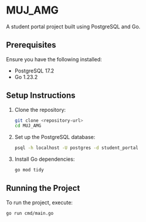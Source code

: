 # MUJ_AMG

A student portal project built using PostgreSQL and Go.

## Prerequisites

Ensure you have the following installed:
- PostgreSQL 17.2
- Go 1.23.2

## Setup Instructions

1. Clone the repository:
   ```bash
   git clone <repository-url>
   cd MUJ_AMG
   ```

2. Set up the PostgreSQL database:
   ```bash
   psql -h localhost -U postgres -d student_portal
   ```

3. Install Go dependencies:
   ```bash
   go mod tidy
   ```

## Running the Project

To run the project, execute:
```bash
go run cmd/main.go
```